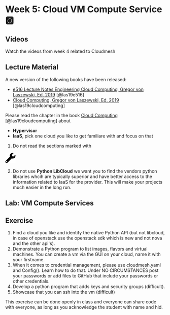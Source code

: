 # Week 5: Cloud VM Compute Service :o2:

## Videos

Watch the videos from week 4 related to Cloudmesh

## Lecture Material

A new version of the following books have been released:

* [e516 Lecture Notes Engineering Cloud Computing, Gregor von Laszewski, Ed. 2019](https://laszewski.github.io/book/e516/) [@las19e516]
* [Cloud Computing, Gregor von Laszewski, Ed. 2019](https://laszewski.github.io/book/cloud/) [@las19cloudcomputing]

Please read the chapter in the book [Cloud Computing](https://laszewski.github.io/book/cloud/) [@las19cloudcomputing]
about 

* **Hypervisor**
* **IaaS**, pick one cloud you like to get familiare with and focus on that


1. Do not read the sections marked with 

![Construction](images/construction.png) 

2. Do not use **Python LibCloud** we want you to find the vendors python
libraries whcih are typically superior and have better access to the
information related to IaaS for the provider. This will make your
projects much easier in the long run.

## Lab: VM Compute Services

## Exercise 

1. Find a cloud you like and identify the native Python API (but not 
   libcloud, in case of openstack use the openstack sdk which is new
   and not nova and the other api's).
2. Demonstrate a Python program to list images, flavors and virtual 
   machines. You can create a vm via the GUI on your cloud, name it
   with your firstname.
3. When it comes to credential management, please use cloudmesh.yaml 
   and Config(). Learn how to do that. Under NO CIRCUMSTANCES post your 
   passwords or add files to GitHub that include your passwords or other credentials.
4. Develop a python program that adds keys and security groups (difficult).
5. Showcase that you can ssh into the vm (difficult)

This exercise can be done openly in class and everyone can share code
with everyone, as long as you acknowledge the student with name and hid.
